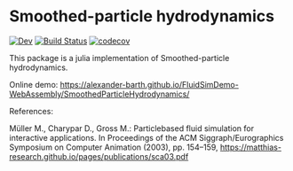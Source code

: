 # Smoothed-particle hydrodynamics

[![Dev](https://img.shields.io/badge/docs-dev-blue.svg)](https://Alexander-Barth.github.io/SmoothedParticleHydrodynamics.jl/dev/)
[![Build Status](https://github.com/Alexander-Barth/SmoothedParticleHydrodynamics.jl/actions/workflows/CI.yml/badge.svg?branch=main)](https://github.com/Alexander-Barth/SmoothedParticleHydrodynamics.jl/actions/workflows/CI.yml?query=branch%3Amain)
[![codecov](https://codecov.io/github/Alexander-Barth/SmoothedParticleHydrodynamics.jl/graph/badge.svg?token=ARMOJX42HA)](https://codecov.io/github/Alexander-Barth/SmoothedParticleHydrodynamics.jl)

This package is a julia implementation of Smoothed-particle hydrodynamics.


Online demo:
https://alexander-barth.github.io/FluidSimDemo-WebAssembly/SmoothedParticleHydrodynamics/


References:

Müller M., Charypar D., Gross M.: Particlebased fluid simulation for interactive applications. In Proceedings of the ACM Siggraph/Eurographics Symposium on Computer Animation (2003), pp. 154–159, https://matthias-research.github.io/pages/publications/sca03.pdf

